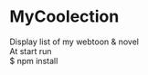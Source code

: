 MyCoolection
============

Display list of my webtoon &amp; novel <br/>
At start run <br/>
$ npm install
